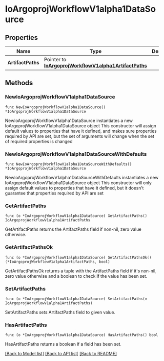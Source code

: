 # IoArgoprojWorkflowV1alpha1DataSource

## Properties

Name | Type | Description | Notes
------------ | ------------- | ------------- | -------------
**ArtifactPaths** | Pointer to [**IoArgoprojWorkflowV1alpha1ArtifactPaths**](IoArgoprojWorkflowV1alpha1ArtifactPaths.md) |  | [optional] 

## Methods

### NewIoArgoprojWorkflowV1alpha1DataSource

`func NewIoArgoprojWorkflowV1alpha1DataSource() *IoArgoprojWorkflowV1alpha1DataSource`

NewIoArgoprojWorkflowV1alpha1DataSource instantiates a new IoArgoprojWorkflowV1alpha1DataSource object
This constructor will assign default values to properties that have it defined,
and makes sure properties required by API are set, but the set of arguments
will change when the set of required properties is changed

### NewIoArgoprojWorkflowV1alpha1DataSourceWithDefaults

`func NewIoArgoprojWorkflowV1alpha1DataSourceWithDefaults() *IoArgoprojWorkflowV1alpha1DataSource`

NewIoArgoprojWorkflowV1alpha1DataSourceWithDefaults instantiates a new IoArgoprojWorkflowV1alpha1DataSource object
This constructor will only assign default values to properties that have it defined,
but it doesn't guarantee that properties required by API are set

### GetArtifactPaths

`func (o *IoArgoprojWorkflowV1alpha1DataSource) GetArtifactPaths() IoArgoprojWorkflowV1alpha1ArtifactPaths`

GetArtifactPaths returns the ArtifactPaths field if non-nil, zero value otherwise.

### GetArtifactPathsOk

`func (o *IoArgoprojWorkflowV1alpha1DataSource) GetArtifactPathsOk() (*IoArgoprojWorkflowV1alpha1ArtifactPaths, bool)`

GetArtifactPathsOk returns a tuple with the ArtifactPaths field if it's non-nil, zero value otherwise
and a boolean to check if the value has been set.

### SetArtifactPaths

`func (o *IoArgoprojWorkflowV1alpha1DataSource) SetArtifactPaths(v IoArgoprojWorkflowV1alpha1ArtifactPaths)`

SetArtifactPaths sets ArtifactPaths field to given value.

### HasArtifactPaths

`func (o *IoArgoprojWorkflowV1alpha1DataSource) HasArtifactPaths() bool`

HasArtifactPaths returns a boolean if a field has been set.


[[Back to Model list]](../README.md#documentation-for-models) [[Back to API list]](../README.md#documentation-for-api-endpoints) [[Back to README]](../README.md)


